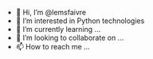 - 👋 Hi, I’m @lemsfaivre
- 👀 I’m interested in Python technologies
- 🌱 I’m currently learning ...
- 💞️ I’m looking to collaborate on ...
- 📫 How to reach me ...

<!---
lemsfaivre/lemsfaivre is a ✨ special ✨ repository because its `README.md` (this file) appears on your GitHub profile.
You can click the Preview link to take a look at your changes.
--->
